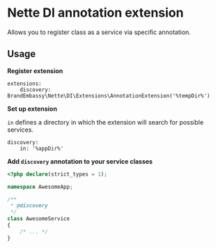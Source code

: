 # Nette DI annotation extension
Allows you to register class as a service via specific annotation.

## Usage
**Register extension**
```neon
extensions:
    discovery: BrandEmbassy\Nette\DI\Extensions\AnnotationExtension('%tempDir%')    
```

**Set up extension**

`in` defines a directory in which the extension will search for possible services.
```neon
discovery:
    in: '%appDir%'
```

**Add `discovery` annotation to your service classes**
```php
<?php declare(strict_types = 1);

namespace AwesomeApp;

/**
 * @discovery
 */
class AwesomeService
{
    /* ... */
}
```
